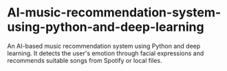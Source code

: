 # AI-music-recommendation-system-using-python-and-deep-learning

 An AI-based music recommendation system using Python and deep learning. It detects the user's emotion through facial expressions and recommends suitable songs from Spotify or local files.


